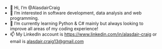 - 👋 Hi, I’m @AlasdairCraig
- 👀 I’m interested in software development, data analysis and web programming.
- 🌱 I’m currently learning Python & C# mainly but always looking to improve all areas of my coding experience! 
- 📫 My LinkedIn account is https://www.linkedin.com/in/alasdair-craig or email is alasdair.craig13@gmail.com


